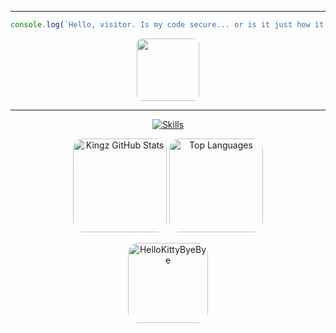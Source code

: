 <div align="center" style="border-radius: 15px;">
  <a href="https://www.instagram.com/_thamyezw_/" title="My Instagram " target="_blank">
<!--     <img src="https://discord.c99.nl/widget/theme-2/904451208901722142.png" style="width: auto; border-radius: 17px;"> -->
  </a>
</div>

<a>

***

```js
console.log(`Hello, visitor. Is my code secure... or is it just how it looks?`);
```

<div style="display: flex; justify-content: center; gap: 25px; flex-wrap: wrap; align-items: center;">
  <a href="https://www.instagram.com/_thamyezw_/" title="My Instagram " target="_blank">
     <img src="https://i.pinimg.com/736x/8f/8f/b4/8f8fb43ce828a22c91c0b59f55fb91b3.jpg" style="width: 100px; border-radius: 09px;">
  </a>
<!--   <a href="https://discord.gg/PaePgHD6e9" title="Alpha Group Discord" target="_blank">
    <img src="https://share.creavite.co/6754a44801dbfe495dee440a.gif" style="width: 400px; border-radius: 17px;">
  </a>
  <a href="https://discord.gg/HKkHaqPNac" title="Dev's Company Discord" target="_blank">
  <img src="https://share.creavite.co/6754a6b701dbfe495dee4413.gif" style="width: 400px; border-radius: 17px;"> -->
</div>

<a>

***

<p align="center">
  <a href="https://skillicons.dev">
    <img src="https://skillicons.dev/icons?i=git,github,nodejs,npm,html,css,js,bots,discordjs,vscode,webstorm,windows,ubuntu" alt="Skills" />
  </a>
</p>

<p align="center">
  <img height="150" style="border-radius: 17px;" src="https://github-readme-stats.vercel.app/api?username=ricardo-as1&theme=tokyonight&show_icons=true&include_all_commits=true" alt="Kingz GitHub Stats" />
  <img height="150" style="border-radius: 17px;" src="https://github-readme-stats.vercel.app/api/top-langs/?username=ricardo-as1&theme=tokyonight&layout=compact" alt="Top Languages" />
</p>

<p align="center">
  <a href="https://emoji.gg/emoji/5349-hellokittybyebye">
    <img src="https://i.pinimg.com/originals/31/85/e8/3185e8c8eda1d3bede141a5c2c7a9de7.gif" width="128px" height="128px" style="border-radius: 17px;" alt="HelloKittyByeBye">
  </a>
</p>
